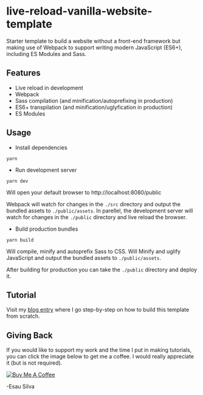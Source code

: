 # live-reload-vanilla-website-template

Starter template to build a website without a front-end framework but making use of Webpack to support writing modern JavaScript (ES6+), including ES Modules and Sass.

## Features

- Live reload in development
- Webpack
- Sass compilation (and minification/autoprefixing in production)
- ES6+ transpilation (and minification/uglyfication in production)
- ES Modules

## Usage

- Install dependencies

```
yarn
```

- Run development server

```
yarn dev
```

Will open your default browser to http://localhost:8080/public

Webpack will watch for changes in the `./src` directory and output the bundled assets to `./public/assets`. In parellel, the development server will watch for changes in the `./public` directory and live reload the browser.

- Build production bundles

```
yarn build
```

Will compile, minify and autoprefix Sass to CSS. Will Minify and uglify JavaScript and output the bundled assets to `./public/assets`.

After building for production you can take the `./public` directory and deploy it.

## Tutorial

Visit my [blog entry](https://esausilva.com/2018/09/17/build-a-website-with-modern-tooling-and-no-frameworks/) where I go step-by-step on how to build this template from scratch.

## Giving Back

If you would like to support my work and the time I put in making tutorials, you can click the image below to get me a coffee. I would really appreciate it (but is not required).

[![Buy Me A Coffee](https://www.buymeacoffee.com/assets/img/custom_images/black_img.png)](https://www.buymeacoffee.com/esausilva)

-Esau Silva
